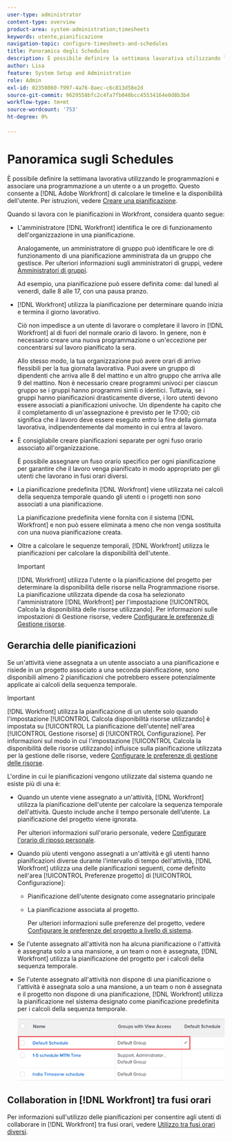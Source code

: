 ```yaml
---
user-type: administrator
content-type: overview
product-area: system-administration;timesheets
keywords: utente,pianificazione
navigation-topic: configure-timesheets-and-schedules
title: Panoramica degli Schedules
description: È possibile definire la settimana lavorativa utilizzando le programmazioni. È possibile associare una pianificazione a un utente o a un progetto. Questo consente a  [!DNL Adobe Workfront]  di calcolare le tempistiche e la disponibilità dell'utente. Per istruzioni, consulta Creare una pianificazione.
author: Lisa
feature: System Setup and Administration
role: Admin
exl-id: 02350860-f997-4a76-8aec-c6c813d58e2d
source-git-commit: 9629558bfc2c4fa7fb040bcc45534164e0d8b3b4
workflow-type: tm+mt
source-wordcount: '753'
ht-degree: 0%

---
```


# Panoramica sugli Schedules

<!-- Audited: 1/2024 -->

<!--
<span class="preview">The highlighted information on this page refers to functionality not yet generally available. It is available only in the Preview environment for all customers. After the monthly releases to Production, the same features are also available in the Production environment for customers who enabled fast releases. </span>   

<span class="preview">For information about fast releases, see [Enable or disable fast releases for your organization](/help/quicksilver/administration-and-setup/set-up-workfront/configure-system-defaults/enable-fast-release-process.md). </span>  

-->

È possibile definire la settimana lavorativa utilizzando le programmazioni e associare una programmazione a un utente o a un progetto. Questo consente a [!DNL Adobe Workfront] di calcolare le timeline e la disponibilità dell&#39;utente. Per istruzioni, vedere [Creare una pianificazione](../../../administration-and-setup/set-up-workfront/configure-timesheets-schedules/create-schedules.md).

Quando si lavora con le pianificazioni in Workfront, considera quanto segue:

* L&#39;amministratore [!DNL Workfront] identifica le ore di funzionamento dell&#39;organizzazione in una pianificazione.

  Analogamente, un amministratore di gruppo può identificare le ore di funzionamento di una pianificazione amministrata da un gruppo che gestisce. Per ulteriori informazioni sugli amministratori di gruppi, vedere [Amministratori di gruppi](../../../administration-and-setup/manage-groups/group-roles/group-administrators.md).

  Ad esempio, una pianificazione può essere definita come: dal lunedì al venerdì, dalle 8 alle 17, con una pausa pranzo.

* [!DNL Workfront] utilizza la pianificazione per determinare quando inizia e termina il giorno lavorativo.

  Ciò non impedisce a un utente di lavorare o completare il lavoro in [!DNL Workfront] al di fuori del normale orario di lavoro. In genere, non è necessario creare una nuova programmazione o un&#39;eccezione per concentrarsi sul lavoro pianificato la sera.

  Allo stesso modo, la tua organizzazione può avere orari di arrivo flessibili per la tua giornata lavorativa. Puoi avere un gruppo di dipendenti che arriva alle 8 del mattino e un altro gruppo che arriva alle 9 del mattino. Non è necessario creare programmi univoci per ciascun gruppo se i gruppi hanno programmi simili o identici. Tuttavia, se i gruppi hanno pianificazioni drasticamente diverse, i loro utenti devono essere associati a pianificazioni univoche. Un dipendente ha capito che il completamento di un&#39;assegnazione è previsto per le 17:00; ciò significa che il lavoro deve essere eseguito entro la fine della giornata lavorativa, indipendentemente dal momento in cui entra al lavoro.

* È consigliabile creare pianificazioni separate per ogni fuso orario associato all&#39;organizzazione.

  È possibile assegnare un fuso orario specifico per ogni pianificazione per garantire che il lavoro venga pianificato in modo appropriato per gli utenti che lavorano in fusi orari diversi.

* La pianificazione predefinita [!DNL Workfront] viene utilizzata nei calcoli della sequenza temporale quando gli utenti o i progetti non sono associati a una pianificazione.

  La pianificazione predefinita viene fornita con il sistema [!DNL Workfront] e non può essere eliminata a meno che non venga sostituita con una nuova pianificazione creata.

* Oltre a calcolare le sequenze temporali, [!DNL Workfront] utilizza le pianificazioni per calcolare la disponibilità dell&#39;utente.

  >[!IMPORTANT]
  >
  >[!DNL Workfront] utilizza l&#39;utente o la pianificazione del progetto per determinare la disponibilità delle risorse nella Programmazione risorse. La pianificazione utilizzata dipende da cosa ha selezionato l&#39;amministratore [!DNL Workfront] per l&#39;impostazione [!UICONTROL Calcola la disponibilità delle risorse utilizzando]. Per informazioni sulle impostazioni di Gestione risorse, vedere [Configurare le preferenze di Gestione risorse](../../../administration-and-setup/set-up-workfront/configure-system-defaults/configure-resource-mgmt-preferences.md).

## Gerarchia delle pianificazioni

Se un&#39;attività viene assegnata a un utente associato a una pianificazione e risiede in un progetto associato a una seconda pianificazione, sono disponibili almeno 2 pianificazioni che potrebbero essere potenzialmente applicate ai calcoli della sequenza temporale.

>[!IMPORTANT]
>
>[!DNL Workfront] utilizza la pianificazione di un utente solo quando l&#39;impostazione [!UICONTROL Calcola disponibilità risorse utilizzando] è impostata su [!UICONTROL La pianificazione dell&#39;utente] nell&#39;area [!UICONTROL Gestione risorse] di [!UICONTROL Configurazione]. Per informazioni sul modo in cui l&#39;impostazione [!UICONTROL Calcola la disponibilità delle risorse utilizzando] influisce sulla pianificazione utilizzata per la gestione delle risorse, vedere [Configurare le preferenze di gestione delle risorse](../../../administration-and-setup/set-up-workfront/configure-system-defaults/configure-resource-mgmt-preferences.md).

L&#39;ordine in cui le pianificazioni vengono utilizzate dal sistema quando ne esiste più di una è:

<!--Replace the first bullet below with this when the setting releases: 
* When one user is assigned to a task, the following scenarios exist, depending on what environment you use: 

   * In the Production environment, [!DNL Workfront] uses the user's schedule for calculating the timeline of the task. This also includes the personal time of the user. The schedule of the project is ignored.

      For more information about personal time, see [Configure personal time off](../../../workfront-basics/manage-your-account-and-profile/configuring-your-user-profile/personal-time-overview.md).

   * <span class="preview">In the Preview environment, [!DNL Workfront] uses either one of the following schedules, as defined in the [!UICONTROL Project Preferences] area of [!UICONTROL Setup]:</span>

      * <span class="preview">The schedule of the user who is assigned to the task </span>
      * <span class="preview">The schedule associated with the project.</span>

-->

* Quando un utente viene assegnato a un&#39;attività, [!DNL Workfront] utilizza la pianificazione dell&#39;utente per calcolare la sequenza temporale dell&#39;attività. Questo include anche il tempo personale dell’utente. La pianificazione del progetto viene ignorata.

  Per ulteriori informazioni sull&#39;orario personale, vedere [Configurare l&#39;orario di riposo personale](../../../workfront-basics/manage-your-account-and-profile/configuring-your-user-profile/personal-time-overview.md).

* Quando più utenti vengono assegnati a un&#39;attività e gli utenti hanno pianificazioni diverse durante l&#39;intervallo di tempo dell&#39;attività, [!DNL Workfront] utilizza una delle pianificazioni seguenti, come definito nell&#39;area [!UICONTROL Preferenze progetto] di [!UICONTROL Configurazione]:

   * Pianificazione dell&#39;utente designato come assegnatario principale
   * La pianificazione associata al progetto.

     Per ulteriori informazioni sulle preferenze del progetto, vedere [Configurare le preferenze del progetto a livello di sistema](../../../administration-and-setup/set-up-workfront/configure-system-defaults/set-project-preferences.md).

* Se l&#39;utente assegnato all&#39;attività non ha alcuna pianificazione o l&#39;attività è assegnata solo a una mansione, a un team o non è assegnata, [!DNL Workfront] utilizza la pianificazione del progetto per i calcoli della sequenza temporale.
* Se l&#39;utente assegnato all&#39;attività non dispone di una pianificazione o l&#39;attività è assegnata solo a una mansione, a un team o non è assegnata e il progetto non dispone di una pianificazione, [!DNL Workfront] utilizza la pianificazione nel sistema designato come pianificazione predefinita per i calcoli della sequenza temporale.

  ![](assets/default-schedule.png)

## Collaboration in [!DNL Workfront] tra fusi orari

Per informazioni sull&#39;utilizzo delle pianificazioni per consentire agli utenti di collaborare in [!DNL Workfront] tra fusi orari, vedere [Utilizzo tra fusi orari diversi](../../../workfront-basics/tips-tricks-and-troubleshooting/working-across-timezones.md).
